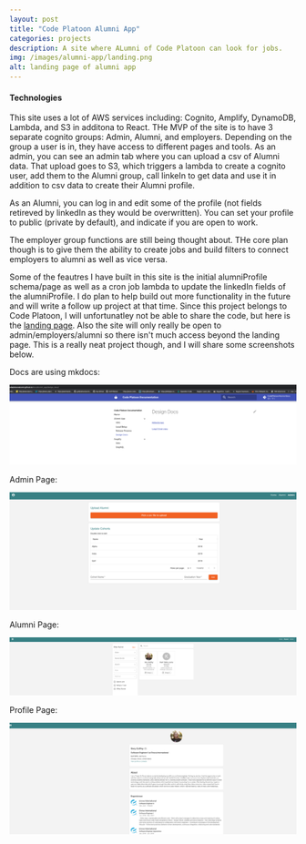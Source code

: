 ```yaml
---
layout: post
title: "Code Platoon Alumni App"
categories: projects
description: A site where ALumni of Code Platoon can look for jobs.
img: /images/alumni-app/landing.png
alt: landing page of alumni app
---
```


#### Technologies

This site uses a lot of AWS services including: Cognito, Amplify, DynamoDB, Lambda, and S3 in additona to React. THe MVP of the site is to have 3 separate cognito groups: Admin, Alumni, and employers. Depending on the group a user is in, they have access to different pages and tools.
As an admin, you can see an admin tab where you can upload a csv of Alumni data. That upload goes to S3, which triggers a lambda to create a cognito user, add them to the Alumni group, call linkeIn to get data and use it in addition to csv data to create their Alumni profile.

As an Alumni, you can log in and edit some of the profile (not fields retireved by linkedIn as they would be overwritten). You can set your profile to public (private by default), and indicate if you are open to work. 

The employer group functions are still being thought about. THe core plan though is to give them the ability to create jobs and build filters to connect employers to alumni as well as vice versa.

Some of the feautres I have built in this site is the initial alumniProfile schema/page as well as a cron job lambda to update the linkedIn fields of the alumniProfile. I do plan to help build out more functionality in the future and will write a follow up project at that time. Since this project belongs to Code Platoon, I will  unfortunatley not be able to share the code, but here is the [landing page](https://main.dvs6rmc805qp3.amplifyapp.com/). Also the site will only really be open to admin/employers/alumni so there isn't much access beyond the landing page. This is a really neat project though, and I will share some screenshots below.

Docs are using mkdocs: 

![Docs Page](/images/alumni-app/docs.png)

Admin Page: 

![Admin Page](/images/alumni-app/admin.png)

Alumni Page: 

![Alumni Page](/images/alumni-app/alumni.png)

Profile Page: 

![Profile Page](/images/alumni-app/profile.png)

